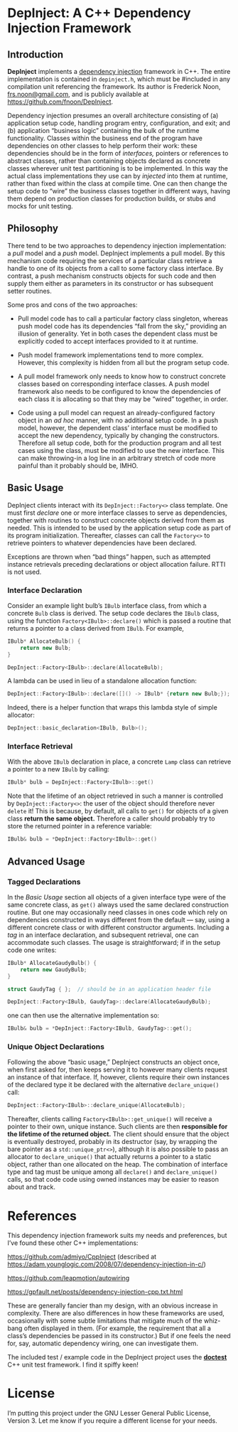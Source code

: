 # DepInject: A C++ Dependency Injection Framework

## Introduction
**DepInject** implements a [dependency injection](https://stackoverflow.com/questions/130794/what-is-dependency-injection)
framework in C++.
The entire implementation is contained in `depinject.h`, which must be #included in any compilation unit
referencing the framework.
Its author is Frederick Noon, <frs.noon@gmail.com>, and is publicly available at https://github.com/fnoon/DepInject.

Dependency injection presumes an overall architecture consisting of (a) application setup code, handling
program entry, configuration, and exit; and (b) application “business logic” containing the bulk of the runtime
functionality.
Classes within the business end of the program have dependencies on other classes to help perform their work:
these dependencies should be in the form of *interfaces,* pointers or references to abstract classes,
rather than containing objects declared as concrete classes wherever unit test partitioning is to be implemented.
In this way the actual class implementations they use can by *injected* into them at runtime,
rather than fixed within the class at compile time.
One can then change the setup code to “wire” the business classes together in different ways,
having them depend on production classes for production builds, or stubs and mocks for unit testing.

## Philosophy
There tend to be two approaches to dependency injection implementation: a *pull* model and a *push* model.
DepInject implements a pull model.
By this mechanism code requiring the services of a particular class retrieve a handle to one of its objects
from a call to some factory class interface.
By contrast, a push mechanism constructs objects for such code and then supply them either as parameters in its
constructor or has subsequent setter routines.

Some pros and cons of the two approaches:

* Pull model code has to call a particular factory class singleton, whereas push model code has its dependencies
“fall from the sky,” providing an illusion of generality.  Yet in both cases the dependent class must be explicitly coded to accept interfaces provided to it at runtime.

* Push model framework implementations tend to more complex.  However, this complexity is hidden from all but the program setup code.

* A pull model framework only needs to know how to construct concrete classes based on corresponding interface classes.
A push model framework also needs to be configured to know the dependencies of each class it is allocating so that they may be “wired” together, in order.

* Code using a pull model can request an already-configured factory object in an *ad hoc* manner, with no additional setup code.  In a push model, however, the dependent class’ interface must be modified to accept the new dependency, typically by changing the constructors.  Therefore all setup code, both for the production program and all test cases using the class, must be modified to use the new interface.  This can make throwing-in a log line in an arbitrary stretch of code more painful than it probably should be, IMHO.

## Basic Usage
DepInject clients interact with its `DepInject::Factory<>` class template.
One must first *declare* one or more interface classes to serve as dependencies,
together with routines to construct concrete objects derived from them as needed.
This is intended to be used by the application setup code as part of its program initialization.
Thereafter, classes can call the `Factory<>` to retrieve pointers to whatever dependencies
have been declared.

Exceptions are thrown when “bad things” happen, such as attempted instance retrievals preceding declarations or
object allocation failure.
RTTI is not used.

### Interface Declaration
Consider an example light bulb’s `IBulb` interface class, from which a concrete `Bulb` class is derived.
The setup code declares the `IBulb` class, using the function `Factory<IBulb>::declare()` which
is passed a routine that returns a pointer to a class derived from `IBulb`.
For example,

```c++
IBulb* AllocateBulb() {
    return new Bulb;
}

DepInject::Factory<IBulb>::declare(AllocateBulb);
```

A lambda can be used in lieu of a standalone allocation function:

```c++
DepInject::Factory<IBulb>::declare([]() -> IBulb* {return new Bulb;});
```

Indeed, there is a helper function that wraps this lambda style of simple allocator:

```c++
DepInject::basic_declaration<IBulb, Bulb>();
```

### Interface Retrieval
With the above `IBulb` declaration in place, a concrete `Lamp` class can retrieve a pointer
to a new `IBulb` by calling:

```c++
IBulb* bulb = DepInject::Factory<IBulb>::get()
```

Note that the lifetime of an object retrieved in such a manner is controlled by `DepInject::Factory<>`:
the user of the object should therefore never `delete` it!
This is because, by default, all calls to `get()` for objects of a given class **return the same object.**
Therefore a caller should probably try to store the returned pointer in a reference variable:

```c++
IBulb& bulb = *DepInject::Factory<IBulb>::get()
```

## Advanced Usage

### Tagged Declarations
In the *Basic Usage* section all objects of a given interface type were of the same concrete class,
as `get()` always used the same declared construction routine.
But one may occasionally need classes in ones code which rely on dependencies constructed in
ways different from the default — say, using a different concrete class or with different constructor arguments.
Including a *tag* in an interface declaration, and subsequent retrieval, one can accommodate
such classes.
The usage is straightforward; if in the setup code one writes:

```c++
IBulb* AllocateGaudyBulb() {
    return new GaudyBulb;
}

struct GaudyTag { };  // should be in an application header file

DepInject::Factory<IBulb, GaudyTag>::declare(AllocateGaudyBulb);
```

one can then use the alternative implementation so:

```c++
IBulb& bulb = *DepInject::Factory<IBulb, GaudyTag>::get();
```

### Unique Object Declarations
Following the above “basic usage,” DepInject constructs an object once, when first asked for, then keeps serving it to
however many clients request an instance of that interface.
If, however, clients require their own instances of the declared type it be declared with the alternative
`declare_unique()` call:

```c++
DepInject::Factory<IBulb>::declare_unique(AllocateBulb);
```

Thereafter, clients calling `Factory<IBulb>::get_unique()` will receive a pointer to their own, unique instance.
Such clients are then **responsible for the lifetime of the returned object.**
The client should ensure that the object is eventually destroyed, probably in its destructor (say, by wrapping the bare pointer as a `std::unique_ptr<>`),
although it is also possible to pass an allocator to `declare_unique()` that actually returns a pointer to a
static object, rather than one allocated on the heap.
The combination of interface type and tag must be unique among all `declare()` and `declare_unique()` calls,
so that code code using owned instances may be easier to reason about and track.


# References
This dependency injection framework suits my needs and preferences,
but I’ve found these other C++ implementations:

  https://github.com/admiyo/CppInject (described at https://adam.younglogic.com/2008/07/dependency-injection-in-c/)

  https://github.com/leapmotion/autowiring

  https://gpfault.net/posts/dependency-injection-cpp.txt.html

These are generally fancier than my design, with an obvious increase in complexity.
There are also differences in how these frameworks are used,
occasionally with some subtle limitations that mitigate much of the whiz-bang often displayed in them.
(For example, the requirement that all a class’s dependencies be passed in its constructor.)
But if one feels the need for, say, automatic dependency wiring, one can investigate them.

The included test / example code in the DepInject project uses the **[doctest](https://github.com/onqtam/doctest)**
C++ unit test framework.  I find it spiffy keen!

# License

I’m putting this project under the GNU Lesser General Public License, Version 3.
Let me know if you require a different license for your needs.
